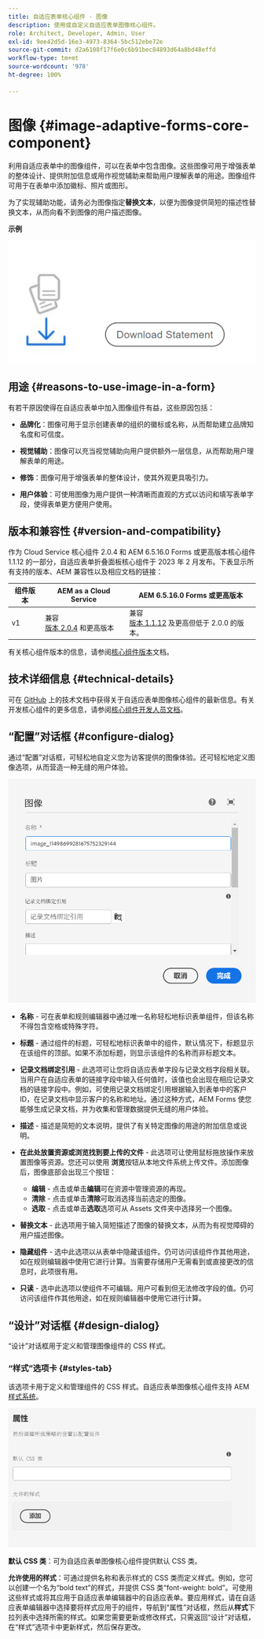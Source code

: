 ```yaml
---
title: 自适应表单核心组件 - 图像
description: 使用或自定义自适应表单图像核心组件。
role: Architect, Developer, Admin, User
exl-id: 9ee42d5d-16e3-4973-8364-5bc512ebe72e
source-git-commit: d2a6108f17f6e0c6b91bec84893d64a8bd48effd
workflow-type: tm+mt
source-wordcount: '978'
ht-degree: 100%

---
```


# 图像 {#image-adaptive-forms-core-component}

利用自适应表单中的图像组件，可以在表单中包含图像。这些图像可用于增强表单的整体设计、提供附加信息或用作视觉辅助来帮助用户理解表单的用途。图像组件可用于在表单中添加徽标、照片或图形。

为了实现辅助功能，请务必为图像指定&#x200B;**替换文本**，以便为图像提供简短的描述性替换文本，从而向看不到图像的用户描述图像。


**示例**

![](/help/adaptive-forms/assets/image.png)


## 用途 {#reasons-to-use-image-in-a-form}

有若干原因使得在自适应表单中加入图像组件有益，这些原因包括：

* **品牌化**：图像可用于显示创建表单的组织的徽标或名称，从而帮助建立品牌知名度和可信度。

* **视觉辅助**：图像可以充当视觉辅助向用户提供额外一层信息，从而帮助用户理解表单的用途。

* **修饰**：图像可用于增强表单的整体设计，使其外观更具吸引力。

* **用户体验**：可使用图像为用户提供一种清晰而直观的方式以访问和填写表单字段，使得表单更方便用户使用。

## 版本和兼容性 {#version-and-compatibility}

作为 Cloud Service 核心组件 2.0.4 和 AEM 6.5.16.0 Forms 或更高版本核心组件 1.1.12 的一部分，自适应表单折叠面板核心组件于 2023 年 2 月发布。下表显示所有支持的版本、AEM 兼容性以及相应文档的链接：

| 组件版本 | AEM as a Cloud Service | AEM 6.5.16.0 Forms 或更高版本 |
|---|---|---|
| v1 | 兼容<br>[版本 2.0.4](/help/adaptive-forms/version.md) 和更高版本 | 兼容<br>[版本 1.1.12](/help/adaptive-forms/version.md) 及更高但低于 2.0.0 的版本。 |

有关核心组件版本的信息，请参阅[核心组件版本](/help/adaptive-forms/version.md)文档。


<!-- ## Sample Component Output {#sample-component-output}

To experience the Accordion Component as well as see examples of its configuration options as well as HTML and JSON output, visit the [Component Library](https://adobe.com/go/aem_cmp_library_accordion). -->

## 技术详细信息 {#technical-details}

可在 [GitHub](https://github.com/adobe/aem-core-forms-components/tree/master/ui.af.apps/src/main/content/jcr_root/apps/core/fd/components/form/image/v1/image) 上的技术文档中获得关于自适应表单图像核心组件的最新信息。有关开发核心组件的更多信息，请参阅[核心组件开发人员文档](/help/developing/overview.md)。


## “配置”对话框 {#configure-dialog}

通过“配置”对话框，可轻松地自定义您为访客提供的图像体验。还可轻松地定义图像选项，从而营造一种无缝的用户体验。

![“属性”选项卡](/help/adaptive-forms/assets/image_properties.png)

* **名称** - 可在表单和规则编辑器中通过唯一名称轻松地标识表单组件，但该名称不得包含空格或特殊字符。

* **标题** - 通过组件的标题，可轻松地标识表单中的组件，默认情况下，标题显示在该组件的顶部。如果不添加标题，则显示该组件的名称而非标题文本。

* **记录文档绑定引用** - 此选项可让您将自适应表单字段与记录文档字段相关联。当用户在自适应表单的链接字段中输入任何值时，该值也会出现在相应记录文档的链接字段中。例如，可使用记录文档绑定引用根据输入到表单中的客户 ID，在记录文档中显示客户的名称和地址。通过这种方式，AEM Forms 使您能够生成记录文档，并为收集和管理数据提供无缝的用户体验。

* **描述** - 描述是简短的文本说明，提供了有关特定图像的用途的附加信息或说明。

* **在此处放置资源或浏览找到要上传的文件** - 此选项可让使用鼠标拖放操作来放置图像等资源。您还可以使用 **浏览**&#x200B;按钮从本地文件系统上传文件。添加图像后，图像底部会出现三个按钮：
   * **编辑** - 点击或单击&#x200B;**编辑**&#x200B;可在资源中管理资源的再现。
   * **清除** - 点击或单击&#x200B;**清除**&#x200B;可取消选择当前选定的图像。
   * **选取** - 点击或单击&#x200B;**选取**&#x200B;选项可从 Assets 文件夹中选择另一个图像。

* **替换文本** - 此选项用于输入简短描述了图像的替换文本，从而为有视觉障碍的用户描述图像。

* **隐藏组件** - 选中此选项以从表单中隐藏该组件。仍可访问该组件作其他用途，如在规则编辑器中使用它进行计算。当需要存储用户无需看到或直接更改的信息时，此项很有用。

* **只读** - 选中此选项以使组件不可编辑。用户可看到但无法修改字段的值。仍可访问该组件作其他用途，如在规则编辑器中使用它进行计算。

## “设计”对话框 {#design-dialog}

“设计”对话框用于定义和管理图像组件的 CSS 样式。

### “样式”选项卡 {#styles-tab}

该选项卡用于定义和管理组件的 CSS 样式。自适应表单图像核心组件支持 AEM [样式系统](/help/get-started/authoring.md#component-styling)。

![“设计”对话框](/help/adaptive-forms/assets/image_designdialog.png)

**默认 CSS 类**：可为自适应表单图像核心组件提供默认 CSS 类。

**允许使用的样式**：可通过提供名称和表示样式的 CSS 类而定义样式。例如，您可以创建一个名为“bold text”的样式，并提供 CSS 类“font-weight: bold”。可使用这些样式或将其应用于自适应表单编辑器中的自适应表单。要应用样式，请在自适应表单编辑器中选择要将样式应用于的组件，导航到“属性”对话框，然后从&#x200B;**样式**&#x200B;下拉列表中选择所需的样式。如果您需要更新或修改样式，只需返回“设计”对话框，在“样式”选项卡中更新样式，然后保存更改。
